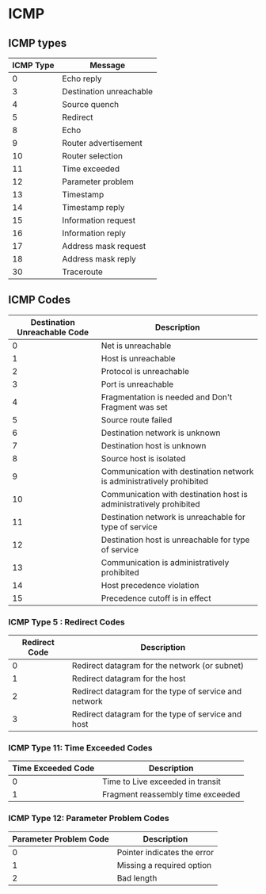 # ICMP

## ICMP types

| ICMP Type | Message                 |
| --------- | ----------------------- |
| 0         | Echo reply              |
| 3         | Destination unreachable |
| 4         | Source quench           |
| 5         | Redirect                |
| 8         | Echo                    |
| 9         | Router advertisement    |
| 10        | Router selection        |
| 11        | Time exceeded           |
| 12        | Parameter problem       |
| 13        | Timestamp               |
| 14        | Timestamp reply         |
| 15        | Information request     |
| 16        | Information reply       |
| 17        | Address mask request    |
| 18        | Address mask reply      |
| 30        | Traceroute              |

## ICMP Codes

| Destination Unreachable Code | Description                                                           |
| ---------------------------- | --------------------------------------------------------------------- |
| 0                            | Net is unreachable                                                    |
| 1                            | Host is unreachable                                                   |
| 2                            | Protocol is unreachable                                               |
| 3                            | Port is unreachable                                                   |
| 4                            | Fragmentation is needed and Don't Fragment was set                    |
| 5                            | Source route failed                                                   |
| 6                            | Destination network is unknown                                        |
| 7                            | Destination host is unknown                                           |
| 8                            | Source host is isolated                                               |
| 9                            | Communication with destination network is administratively prohibited |
| 10                           | Communication with destination host is administratively prohibited    |
| 11                           | Destination network is unreachable for type of service                |
| 12                           | Destination host is unreachable for type of service                   |
| 13                           | Communication is administratively prohibited                          |
| 14                           | Host precedence violation                                             |
| 15                           | Precedence cutoff is in effect                                        |

### ICMP Type 5 : Redirect Codes

| Redirect Code | Description                                           |
| ------------- | ----------------------------------------------------- |
| 0             | Redirect datagram for the network (or subnet)         |
| 1             | Redirect datagram for the host                        |
| 2             | Redirect datagram for the type of service and network |
| 3             | Redirect datagram for the type of service and host    |

### ICMP Type 11: Time Exceeded Codes



| Time Exceeded Code | Description                       |
| ------------------ | --------------------------------- |
| 0                  | Time to Live exceeded in transit  |
| 1                  | Fragment reassembly time exceeded |

### ICMP Type 12: Parameter Problem Codes



| Parameter Problem Code | Description                 |
| ---------------------- | --------------------------- |
| 0                      | Pointer indicates the error |
| 1                      | Missing a required option   |
| 2                      | Bad length                  |









